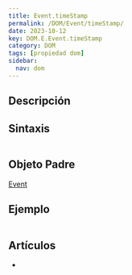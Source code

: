 ```yaml
---
title: Event.timeStamp
permalink: /DOM/Event/timeStamp/
date: 2023-10-12
key: DOM.E.Event.timeStamp
category: DOM
tags: [propiedad dom]
sidebar:
  nav: dom
---
```


## Descripción


## Sintaxis


```javascript

```


## Objeto Padre


[Event](https://www.w3api.com/DOM/Event/)


## Ejemplo


```javascript

```


## Artículos

- 
